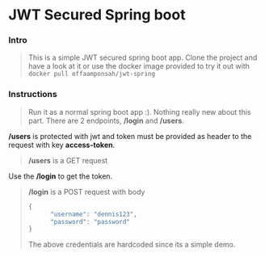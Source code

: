 # JWT Secured Spring boot
### Intro
> This is a simple JWT secured spring boot app. Clone the project and have a look at it or use the docker image provided to try it out with 
```docker pull effaamponsah/jwt-spring```
### Instructions
> Run it as a normal spring boot app :). Nothing really new about this part.
There are 2 endpoints, **/login** and **/users**.

**/users** is protected with jwt and token must be provided as header to the request with key **access-token**.
> **/users** is a GET request

Use the **/login** to get the token.
> **/login** is a POST request with body
>```javascript
>{	
>       "username": "dennis123",
>       "password": "password"
>}
>```
>The above credentials are hardcoded since its a simple demo.